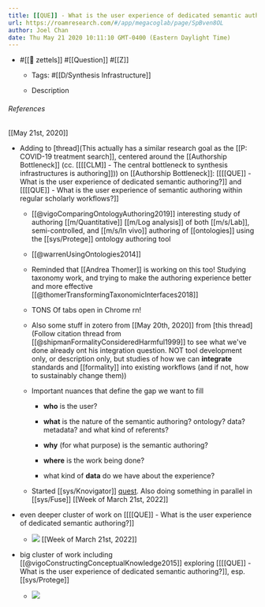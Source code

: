 ```yaml
---
title: [[QUE]] - What is the user experience of dedicated semantic authoring?
url: https://roamresearch.com/#/app/megacoglab/page/SpBven8OL
author: Joel Chan
date: Thu May 21 2020 10:11:10 GMT-0400 (Eastern Daylight Time)
---
```


- #[[🌲 zettels]] #[[Question]] #[[Z]]

    - Tags: #[[D/Synthesis Infrastructure]]

    - Description

###### References

[[May 21st, 2020]]

- Adding to [thread](This actually has a similar research goal as the [[P: COVID-19 treatment search]], centered around the [[Authorship Bottleneck]] (cc. [[[[CLM]] - The central bottleneck to synthesis infrastructures is authoring]])) on [[Authorship Bottleneck]]: [[[[QUE]] - What is the user experience of dedicated semantic authoring?]] and [[[[QUE]] - What is the user experience of semantic authoring within regular scholarly workflows?]]

    - [[@vigoComparingOntologyAuthoring2019]] interesting study of authoring [[m/Quantitative]] [[m/Log analysis]] of both [[m/s/Lab]], semi-controlled, and [[m/s/In vivo]] authoring of [[ontologies]] using the [[sys/Protege]] ontology authoring tool

    - [[@warrenUsingOntologies2014]]

    - Reminded that [[Andrea Thomer]] is working on this too! Studying taxonomy work, and trying to make the authoring experience better and more effective [[@thomerTransformingTaxonomicInterfaces2018]]

    - TONS Of tabs open in Chrome rn!

    - Also some stuff in zotero from [[May 20th, 2020]] from [this thread](Follow citation thread from [[@shipmanFormalityConsideredHarmful1999]] to see what we've done already ont his integration question. NOT tool development only, or description only, but studies of how we can __integrate__ standards and [[formality]] into existing workflows (and if not, how to sustainably change them))

    - Important nuances that define the gap we want to fill

        - **who** is the user?

        - **what** is the nature of the semantic authoring? ontology? data? metadata? and what kind of referents?

        - **why** (for what purpose) is the semantic authoring?

        - **where** is the work being done?

        - what kind of **data** do we have about the experience?

    - Started [[sys/Knovigator]] [quest](https://knovigator.com/quest/What-know-user-experience-semantic-authoring-science-scholarship-vo8n6wyo). Also doing something in parallel in [[sys/Fuse]]
[[Week of March 21st, 2022]]

- even deeper cluster of work on [[[[QUE]] - What is the user experience of dedicated semantic authoring?]]

    - ![](https://firebasestorage.googleapis.com/v0/b/firescript-577a2.appspot.com/o/imgs%2Fapp%2Fmegacoglab%2FXYNvxmFHjF.43.44.gif?alt=media&token=9a04dc3f-3a85-4d02-8587-3593f901af3b)
[[Week of March 21st, 2022]]

- big cluster of work including [[@vigoConstructingConceptualKnowledge2015]] exploring [[[[QUE]] - What is the user experience of dedicated semantic authoring?]], esp. [[sys/Protege]]

    - ![](https://firebasestorage.googleapis.com/v0/b/firescript-577a2.appspot.com/o/imgs%2Fapp%2Fmegacoglab%2FGpylQlAYeY.41.51.gif?alt=media&token=d47c4e44-6f69-4472-a5e3-8b305075f932)
